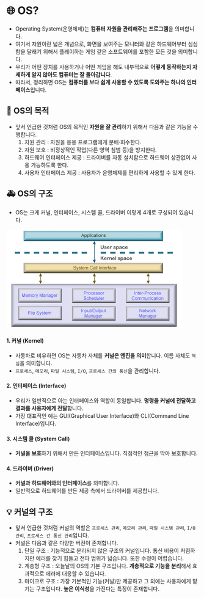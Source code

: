 # 🌐 OS?
- Operating System(운영체제)는 **컴퓨터 자원을 관리해주는 프로그램**을 의미합니다.
- 여기서 자원이란 넓은 개념으로, 화면을 보여주는 모니터와 같은 하드웨어부터 심심함을 달래기 위해서 플레이하는 게임 같은 소프트웨어를 포함한 모든 것을 의미합니다. 
- 우리가 어떤 장치를 사용하거나 어떤 게임을 해도 내부적으로 **어떻게 동작하는지 자세하게 알지 않아도 컴퓨터는 잘 돌아갑니다**. 
- 따라서, 정리하면 OS는 **컴퓨터를 보다 쉽게 사용할 수 있도록 도와주는 하나의 인터페이스**입니다.

## 🎯 OS의 목적
- 앞서 언급한 것처럼 OS의 목적인 **자원을 잘 관리**하기 위해서 다음과 같은 기능을 수행합니다.
  1. 자원 관리 : 자원을 응용 프로그램에게 분배·회수한다.
  2. 자원 보호 : 비정상적인 작업(다른 영역 침범 등)을 방지한다.
  3. 하드웨어 인터페이스 제공 : 드라이버를 자동 설치함으로 하드웨어 상관없이 사용 가능하도록 한다.
  4. 사용자 인터페이스 제공 : 사용자가 운영체제를 편리하게 사용할 수 있게 한다.

## 🚑 OS의 구조
- OS는 크게 커널, 인터페이스, 시스템 콜, 드라이버 이렇게 4개로 구성되어 있습니다. 

![img.png](operating_system_structure.png)

#### 1. 커널 (Kernel)
- 자동차로 비유하면 OS는 자동차 자체를 **커널은 엔진을 의미**합니다. 이름 자체도 `핵심`을 의미합니다.
- `프로세스`, `메모리`, `파일 시스템`, `I/O`, `프로세스 간의 통신`을 관리합니다.

#### 2. 인터페이스 (Interface)
- 우리가 일반적으로 아는 인터페이스와 역할이 동일합니다. **명령을 커널에 전달하고 결과를 사용자에게 전달**합니다.
- 가장 대표적인 예는 GUI(Graphical User Interface)와 CLI(Command Line Interface)입니다.

#### 3. 시스템 콜 (System Call)
- **커널을 보호**하기 위해서 만든 인터페이스입니다. 직접적인 접근을 막아 보호합니다.

#### 4. 드라이버 (Driver)
- **커널과 하드웨어와의 인터페이스**를 의미합니다.
- 일반적으로 하드웨어를 만든 제공 측에서 드라이버를 제공합니다.

## 💡 커널의 구조
- 앞서 언급한 것처럼 커널의 역할은 `프로세스 관리`, `메모리 관리`, `파일 시스템 관리`, `I/O 관리`, `프로세스 간 통신 관리`입니다.
- 커널은 다음과 같은 다양한 버전이 존재합니다.
  1. 단일 구조 : 기능적으로 분리되지 않은 구조의 커널입니다. 통신 비용이 저렴하지만 에러를 찾기 힘들고 전파 범위가 넓습니다. 또한 수정이 어렵습니다.
  2. 계층형 구조 : 오늘날의 OS의 기본 구조입니다. **계층적으로 기능을 분리**해서 효과적으로 에러에 대응할 수 있습니다.
  3. 마이크로 구조 : 가장 기본적인 기능(커널)만 제공하고 그 외에는 사용자에게 맡기는 구조입니다. **높은 이식성**을 가진다는 특징이 존재합니다. 
